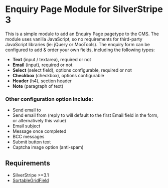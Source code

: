Enquiry Page Module for SilverStripe 3
======================================
This is a simple module to add an Enquiry Page pagetype to the CMS.
The module uses vanilla JavaScript, so no requirements for third-party JavaScript libraries
(ie: jQuery or MooTools). The enquiry form can be configured to add &
order your own fields, including the following types:

* **Text** (input / textarea), required or not
* **Email** (input), required or not
* **Select** (select field), options configurable, required or not
* **Checkbox** (checkbox), options configurable
* **Header** (h4), section header
* **Note** (paragraph of text)

### Other configuration option include:
* Send email to
* Send email from (reply to will default to the first Email field in the form, or alternatively this value)
* Email subject
* Message once completed
* BCC messages
* Submit button text
* Captcha image option (anti-spam)

## Requirements
* SilverStripe >=3.1
* [SortableGridField](https://github.com/UndefinedOffset/SortableGridField)